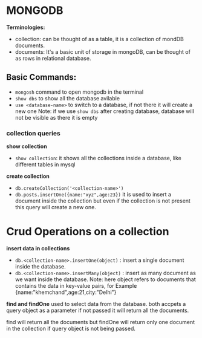 # **MONGODB**

**Terminologies:**

- collection: can be thought of as a table, it is a collection of mondDB documents.
- documents: It's a basic unit of storage in mongoDB, can be thought of as rows in relational database.

## **Basic Commands**:

- `mongosh` command to open mongodb in the terminal
- `show dbs` to show all the database avilable
- `use <database-name>` to switch to a database, if not there it will create a new one
  Note: if we use `show dbs` after creating database, database will not be visible as there it is empty

### **collection queries**

**show collection**

- `show collection`: it shows all the collections inside a database, like different tables in mysql

**create collection**

- `db.createCollection('<collection-name>')`
- `db.posts.insertOne({name:"xyz",age:23})` it is used to insert a document inside the collection but even if the collection is not present this query will create a new one.

# **Crud Operations on a collection**

**insert data in collections**

- `db.<collection-name>.insertOne(object)` : insert a single document inside the database.
- `db.<collection-name>.insertMany(object)` : insert as many document as we want inside the database.
  Note: here object refers to documents that contains the data in key-value pairs, for Example
  {name:"khemchand",age:21,city:"Delhi"}

**find and findOne**
used to select data from the database. both accpets a query object as a parameter if not passed it will return all the documents.

find will return all the documents but findOne will return only one document in the collection if query object is not being passed.
